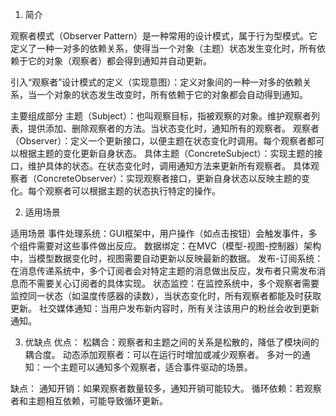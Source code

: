 1. 简介

观察者模式（Observer Pattern）是一种常用的设计模式，属于行为型模式。它定义了一种一对多的依赖关系，使得当一个对象（主题）状态发生变化时，所有依赖于它的对象（观察者）都会得到通知并自动更新。

引入“观察者”设计模式的定义（实现意图）：定义对象间的一种一对多的依赖关系，当一个对象的状态发生改变时，所有依赖于它的对象都会自动得到通知。

主要组成部分
主题（Subject）：也叫观察目标，指被观察的对象。维护观察者列表，提供添加、删除观察者的方法。当状态变化时，通知所有的观察者。
观察者（Observer）：定义一个更新接口，以便主题在状态变化时调用。每个观察者都可以根据主题的变化更新自身状态。
具体主题（ConcreteSubject）：实现主题的接口，维护具体的状态。在状态变化时，调用通知方法来更新所有观察者。
具体观察者（ConcreteObserver）：实现观察者接口，更新自身状态以反映主题的变化。每个观察者可以根据主题的状态执行特定的操作。
 
2. 适用场景


适用场景
事件处理系统：GUI框架中，用户操作（如点击按钮）会触发事件，多个组件需要对这些事件做出反应。
数据绑定：在MVC（模型-视图-控制器）架构中，当模型数据变化时，视图需要自动更新以反映最新的数据。
发布-订阅系统：在消息传递系统中，多个订阅者会对特定主题的消息做出反应，发布者只需发布消息而不需要关心订阅者的具体实现。
状态监控：在监控系统中，多个观察者需要监控同一状态（如温度传感器的读数），当状态变化时，所有观察者都能及时获取更新。
社交媒体通知：当用户发布新内容时，所有关注该用户的粉丝会收到更新通知。
 

3. 优缺点
优点：
松耦合：观察者和主题之间的关系是松散的，降低了模块间的耦合度。
动态添加观察者：可以在运行时增加或减少观察者。
多对一的通知：一个主题可以通知多个观察者，适合事件驱动的场景。

缺点：
通知开销：如果观察者数量较多，通知开销可能较大。
循环依赖：若观察者和主题相互依赖，可能导致循环更新。
